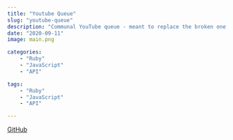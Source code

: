 ```yaml
---
title: "Youtube Queue"
slug: "youtube-queue"
description: "Communal YouTube queue - meant to replace the broken one in ezcapechat, so I could resume sharing music with my friends."
date: "2020-09-11"
image: main.png

categories:
    - "Ruby"
    - "JavaScript"
    - "API"

tags:
    - "Ruby"
    - "JavaScript"
    - "API"

---
```

[GitHub](https://github.com/codekane/Q)

